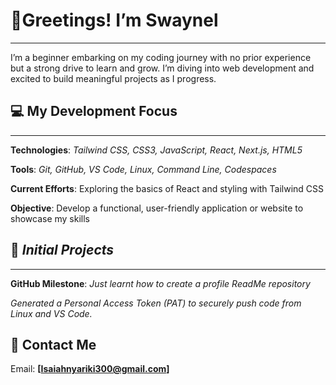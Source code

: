 # 👋Greetings! I’m Swaynel
___
I’m a beginner embarking on my coding journey with no prior experience but a strong drive to learn and grow. I’m diving into web development and excited to build meaningful projects as I progress.

## 💻 My Development Focus
___
**Technologies**: *Tailwind CSS, CSS3, JavaScript, React, Next.js, HTML5*

**Tools**: *Git, GitHub, VS Code, Linux, Command Line, Codespaces*

**Current Efforts**: Exploring the basics of React and styling with Tailwind CSS

**Objective**: Develop a functional, user-friendly application or website to showcase my skills

## 🌱 *Initial Projects*
___
**GitHub Milestone**: *Just learnt how to create a profile ReadMe repository*

*Generated a Personal Access Token (PAT) to securely push code from Linux and VS Code.*


## **📧 Contact Me**

Email: **[Isaiahnyariki300@gmail.com]**
